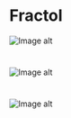 # Fractol
![Image alt](https://github.com/wandererOdmolyboh/Image/raw/master/F_1.png)
#
![Image alt](https://github.com/wandererOdmolyboh/Image/raw/master/F_2.png)
#
![Image alt](https://github.com/wandererOdmolyboh/Image/raw/master/F_3.png)
#
